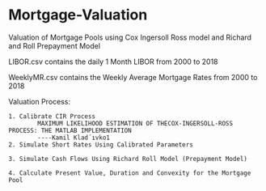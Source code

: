 # Mortgage-Valuation
Valuation of Mortgage Pools using Cox Ingersoll Ross model and Richard and Roll Prepayment Model

LIBOR.csv contains the daily 1 Month LIBOR from 2000 to 2018

WeeklyMR.csv contains the Weekly Average Mortgage Rates from 2000 to 2018

Valuation Process:

	1. Calibrate CIR Process
			MAXIMUM LIKELIHOOD ESTIMATION OF THECOX-INGERSOLL-ROSS PROCESS: THE MATLAB IMPLEMENTATION
			----Kamil Klad´ıvko1
	2. Simulate Short Rates Using Calibrated Parameters
	
	3. Simulate Cash Flows Using Richard Roll Model (Prepayment Model)
	
	4. Calculate Present Value, Duration and Convexity for the Mortgage Pool
